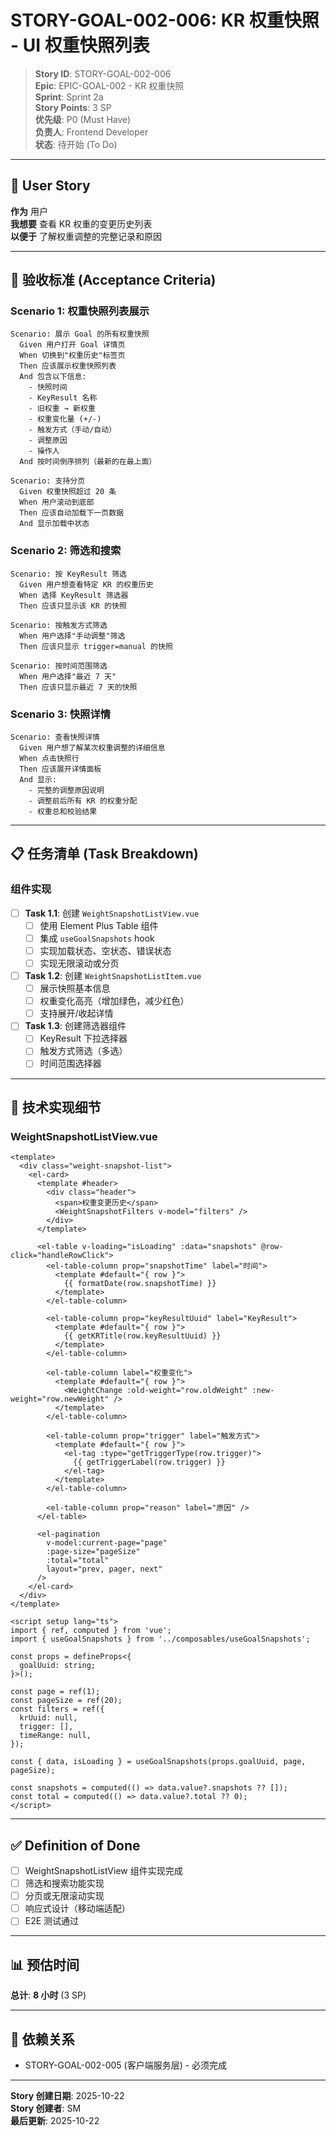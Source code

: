 # STORY-GOAL-002-006: KR 权重快照 - UI 权重快照列表

> **Story ID**: STORY-GOAL-002-006  
> **Epic**: EPIC-GOAL-002 - KR 权重快照  
> **Sprint**: Sprint 2a  
> **Story Points**: 3 SP  
> **优先级**: P0 (Must Have)  
> **负责人**: Frontend Developer  
> **状态**: 待开始 (To Do)

---

## 📖 User Story

**作为** 用户  
**我想要** 查看 KR 权重的变更历史列表  
**以便于** 了解权重调整的完整记录和原因

---

## 🎯 验收标准 (Acceptance Criteria)

### Scenario 1: 权重快照列表展示

```gherkin
Scenario: 展示 Goal 的所有权重快照
  Given 用户打开 Goal 详情页
  When 切换到"权重历史"标签页
  Then 应该展示权重快照列表
  And 包含以下信息:
    - 快照时间
    - KeyResult 名称
    - 旧权重 → 新权重
    - 权重变化量 (+/-)
    - 触发方式（手动/自动）
    - 调整原因
    - 操作人
  And 按时间倒序排列（最新的在最上面）

Scenario: 支持分页
  Given 权重快照超过 20 条
  When 用户滚动到底部
  Then 应该自动加载下一页数据
  And 显示加载中状态
```

### Scenario 2: 筛选和搜索

```gherkin
Scenario: 按 KeyResult 筛选
  Given 用户想查看特定 KR 的权重历史
  When 选择 KeyResult 筛选器
  Then 应该只显示该 KR 的快照

Scenario: 按触发方式筛选
  When 用户选择"手动调整"筛选
  Then 应该只显示 trigger=manual 的快照

Scenario: 按时间范围筛选
  When 用户选择"最近 7 天"
  Then 应该只显示最近 7 天的快照
```

### Scenario 3: 快照详情

```gherkin
Scenario: 查看快照详情
  Given 用户想了解某次权重调整的详细信息
  When 点击快照行
  Then 应该展开详情面板
  And 显示:
    - 完整的调整原因说明
    - 调整前后所有 KR 的权重分配
    - 权重总和校验结果
```

---

## 📋 任务清单 (Task Breakdown)

### 组件实现

- [ ] **Task 1.1**: 创建 `WeightSnapshotListView.vue`
  - [ ] 使用 Element Plus Table 组件
  - [ ] 集成 `useGoalSnapshots` hook
  - [ ] 实现加载状态、空状态、错误状态
  - [ ] 实现无限滚动或分页

- [ ] **Task 1.2**: 创建 `WeightSnapshotListItem.vue`
  - [ ] 展示快照基本信息
  - [ ] 权重变化高亮（增加绿色，减少红色）
  - [ ] 支持展开/收起详情

- [ ] **Task 1.3**: 创建筛选器组件
  - [ ] KeyResult 下拉选择器
  - [ ] 触发方式筛选（多选）
  - [ ] 时间范围选择器

---

## 🔧 技术实现细节

### WeightSnapshotListView.vue

```vue
<template>
  <div class="weight-snapshot-list">
    <el-card>
      <template #header>
        <div class="header">
          <span>权重变更历史</span>
          <WeightSnapshotFilters v-model="filters" />
        </div>
      </template>

      <el-table v-loading="isLoading" :data="snapshots" @row-click="handleRowClick">
        <el-table-column prop="snapshotTime" label="时间">
          <template #default="{ row }">
            {{ formatDate(row.snapshotTime) }}
          </template>
        </el-table-column>

        <el-table-column prop="keyResultUuid" label="KeyResult">
          <template #default="{ row }">
            {{ getKRTitle(row.keyResultUuid) }}
          </template>
        </el-table-column>

        <el-table-column label="权重变化">
          <template #default="{ row }">
            <WeightChange :old-weight="row.oldWeight" :new-weight="row.newWeight" />
          </template>
        </el-table-column>

        <el-table-column prop="trigger" label="触发方式">
          <template #default="{ row }">
            <el-tag :type="getTriggerType(row.trigger)">
              {{ getTriggerLabel(row.trigger) }}
            </el-tag>
          </template>
        </el-table-column>

        <el-table-column prop="reason" label="原因" />
      </el-table>

      <el-pagination
        v-model:current-page="page"
        :page-size="pageSize"
        :total="total"
        layout="prev, pager, next"
      />
    </el-card>
  </div>
</template>

<script setup lang="ts">
import { ref, computed } from 'vue';
import { useGoalSnapshots } from '../composables/useGoalSnapshots';

const props = defineProps<{
  goalUuid: string;
}>();

const page = ref(1);
const pageSize = ref(20);
const filters = ref({
  krUuid: null,
  trigger: [],
  timeRange: null,
});

const { data, isLoading } = useGoalSnapshots(props.goalUuid, page, pageSize);

const snapshots = computed(() => data.value?.snapshots ?? []);
const total = computed(() => data.value?.total ?? 0);
</script>
```

---

## ✅ Definition of Done

- [ ] WeightSnapshotListView 组件实现完成
- [ ] 筛选和搜索功能实现
- [ ] 分页或无限滚动实现
- [ ] 响应式设计（移动端适配）
- [ ] E2E 测试通过

---

## 📊 预估时间

**总计**: **8 小时** (3 SP)

---

## 🔗 依赖关系

- STORY-GOAL-002-005 (客户端服务层) - 必须完成

---

**Story 创建日期**: 2025-10-22  
**Story 创建者**: SM  
**最后更新**: 2025-10-22
